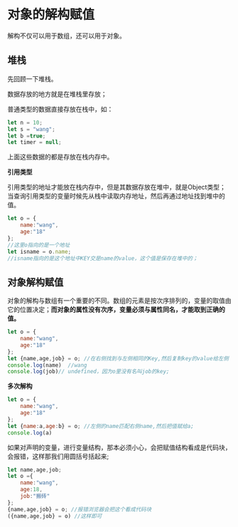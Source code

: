 # 对象的解构赋值

解构不仅可以用于数组，还可以用于对象。

## 堆栈

先回顾一下堆栈。

数据存放的地方就是在堆栈里存放；

普通类型的数据直接存放在栈中，如：

```js
let n = 10;
let s = "wang";
let b =true;
let timer = null;
```

上面这些数据的都是存放在栈内存中。

**引用类型**

引用类型的地址才能放在栈内存中，但是其数据存放在堆中，就是Object类型；
当查询引用类型的变量时候先从栈中读取内存地址，然后再通过地址找到堆中的值。 

```js
let o = {
    name:"wang",
    age:"18"
};
//这里o指向的是一个地址
let isname = o.name;
//isname指向的是这个地址中KEY交是name的value，这个值是保存在堆中的；
```

## 对象解构赋值

对象的解构与数组有一个重要的不同。数组的元素是按次序排列的，变量的取值由它的位置决定；**而对象的属性没有次序，变量必须与属性同名，才能取到正确的值。**

```js
let o = {
    name:"wang",
    age:"18"
};
let {name,age,job} = o; //在右侧找到与左侧相同的Key,然后复制key的value给左侧
console.log(name)  //wang
console.log(job)// undefined，因为o里没有名叫job的key;
```

**多次解构**

```js
let o = {
    name:"wang",
    age:"18"
};
let {name:a,age:b} = o; //左侧的name匹配右侧name,然后把值赋给a;
console.log(a)
```

如果对声明的变量，进行变量结构，那本必须小心，会把赋值结构看成是代码块，会报错，这样那我们用圆括号括起来;

```js
let name,age,job;
let o ={
    name:"wang",
    age:18,
    job:"搬砖"
};
{name,age,job} = o; //报错浏览器会把这个看成代码块
({name,age,job} = o) //这样即可
```

